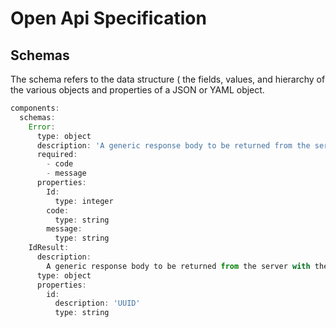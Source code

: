 # Open Api Specification 

## Schemas 


The schema refers to the data structure ( the fields, values, and hierarchy of the various objects and properties of a JSON or YAML object.


```javascript
components:
  schemas:
    Error:
      type: object
      description: 'A generic response body to be returned from the server when an error is caught'
      required:
        - code
        - message
      properties:
        Id:
          type: integer
        code:
          type: string
        message:
          type: string
    IdResult:
      description: 
        A generic response body to be returned from the server with the id of record as part of a CRUD operation
      type: object
      properties:
        id:
          description: 'UUID'
          type: string
```